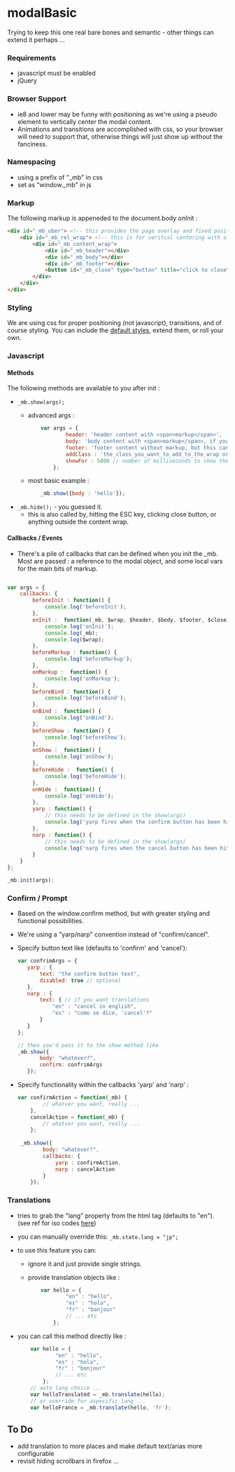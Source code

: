 modalBasic
========
Trying to keep this one real bare bones and semantic - other things can extend it perhaps ...

### Requirements
- javascript must be enabled
- jQuery

### Browser Support
- ie8 and lower may be funny with positioning as we're using a pseudo element to vertically center the modal content. 
- Animations and transitions are accomplished with css, so your browser will need to support that, otherwise things will just show up without the fanciness. 

### Namespacing
- using a prefix of "_mb" in css
- set as "window._mb" in js

### Markup
The following markup is appeneded to the document.body onInit :
```html
<div id="_mb_uber"> <!-- this provides the page overlay and fixed positioning -->
	<div id="_mb_rel_wrap"> <!-- this is for veritcal centering with a :before element -->
		<div id="_mb_content_wrap">
			<div id="_mb_header"></div>
			<div id="_mb_body"></div>
			<div id="_mb_footer"></div>
			<button id="_mb_close" type="button" title="click to close" aria-label="close modal">x</button>
		</div>
	</div>
</div>
```

### Styling
We are using css for proper positioning (not javascript), transitions, and of course styling. You can include the [default styles](https://raw.githubusercontent.com/beechertrouble/modalBasic/master/modalBasic.min.css), extend them, or roll your own.

### Javascript

#### Methods
The following methods are available to you after init : 

- `_mb.show(args);`
	- advanced args : 
		
		```javascript
			var args = {
					header: 'header content with <span>markup</span>',
					body: 'body content with <span>markup</span>, if you're into that kinda thing ...',
					footer: 'footer content without markup, but this can take markup too.',
					addClass : 'the_class_you_want_to_add_to_the_wrap or_classes',
					showFor : 5000 // number of milliseconds to show the modal for, before hiding it automatically
				};
		```
	- most basic example : 
	
		```javascript
			_mb.show({body : 'hello'});
		```
- `_mb.hide();` - you guessed it.
	- this is also called by, hitting the ESC key, clicking close button, or anything outside the content wrap.

#### Callbacks / Events
- There's a pile of callbacks that can be defined when you init the _mb. Most are passed :  a reference to the modal object, and some local vars for the main bits of markup.

```javascript

var args = {
	callbacks: {
		beforeInit : function() {
			console.log('beforeInit');
		},
		onInit :  function(_mb, $wrap, $header, $body, $footer, $close) {
			console.log('onInit');
			console.log(_mb);
			console.log($wrap);
		},
		beforeMarkup : function() {
			console.log('beforeMarkup');
		},
		onMarkup :  function() {
			console.log('onMarkup');
		},
		beforeBind : function() {
			console.log('beforeBind');
		},
		onBind :  function() {
			console.log('onBind');
		},
		beforeShow : function() {
			console.log('beforeShow');
		},
		onShow :  function() {
			console.log('onShow');
		},
		beforeHide :  function() {
			console.log('beforeHide');
		},
		onHide :  function() {
			console.log('onHide');
		},
		yarp : function() {
			// this needs to be defined in the show(args)
			console.log('yarp fires when the confirm button has been hit');
		},
		narp : function() {
			// this needs to be defined in the show(args)
			console.log('narp fires when the cancel button has been hit');
		}
	}
};

_mb.init(args);
```

### Confirm / Prompt
- Based on the window.confirm method, but with greater styling and functional possibilities.
- We're using a "yarp/narp" convention instead of "confirm/cancel".
- Specify button text like (defaults to 'confirm' and 'cancel'):
	 
	 ```javascript
	 var confrimArgs = {
	 	yarp : {
	 		text: "the confirm button text",
	 		disabled: true // optional
	 	},
	 	narp : { 
	 		text: { // if you want translations
	 			"en" : "cancel in english",
	 			"es" : "como se dice, 'cancel'?"
	 		}
	 	}
	 };
	 
	 // then you'd pass it to the show method like
	 _mb.show({
	 		body: "whatever?",
	 		confirm: confrimArgs
	 	});
	 ```
- Specify functionality within the callbacks 'yarp' and 'narp' :
	
	```javascript
	var confirmAction = function(_mb) {
			// whatver you want, really ...
		},
		cancelAction = function(_mb) {
			// whatver you want, really ...
		};
		
	 _mb.show({
	 		body: "whatever?",
	 		callbacks: {
	 			yarp : confirmAction,
	 			narp : cancelAction
	 		}
	 	});
	```


### Translations
- tries to grab the "lang" property from the html tag (defaults to "en"). (see ref for iso codes [here](http://www.w3schools.com/tags/ref_language_codes.asp))
- you can manually override this: `_mb.state.lang = "jp";`
- to use this feature you can:
	- ignore it and just provide single strings.
	- provide translation objects like :
	
		```javascript
			var hello = {
					"en" : "hello",
					"es" : "hola",
					"fr" : "bonjour"
					// ... etc
				};
		```
- you can call this method directly like :

	```javascript
		var hello = {
				"en" : "hello",
				"es" : "hola",
				"fr" : "bonjour"
				// ... etc
			};
		// auto lang choice ...
		var helloTranslated = _mb.translate(hello);
		// or override for aspecific lang ...
		var helloFrance = _mb.translate(hello, 'fr');
	```
	
## To Do
- add translation to more places and make default text/arias more configurable
- revisit hiding scrollbars in firefox ... 

